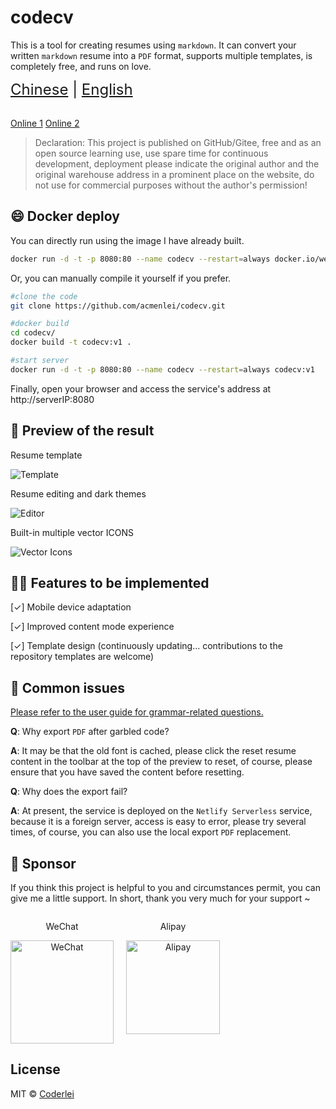 # codecv

This is a tool for creating resumes using `markdown`. It can convert your written `markdown` resume into a `PDF` format, supports multiple templates, is completely free, and runs on love.

<div style="font-size: 1.5rem;">
  <a href="./README.md">Chinese</a> |
  <a href="./README.en.md">English</a>
</div>
</br>

[Online 1](https://codecv.top) [Online 2](https://codeleilei.gitee.io/markdown2pdf)

> Declaration: This project is published on GitHub/Gitee, free and as an open source learning use, use spare time for continuous development, deployment please indicate the original author and the original warehouse address in a prominent place on the website, do not use for commercial purposes without the author's permission!

## 😄 Docker deploy

You can directly run using the image I have already built.

```sh
docker run -d -t -p 8080:80 --name codecv --restart=always docker.io/wenyang0/codecv:latest
```

Or, you can manually compile it yourself if you prefer.

```sh
#clone the code
git clone https://github.com/acmenlei/codecv.git

#docker build
cd codecv/
docker build -t codecv:v1 .

#start server
docker run -d -t -p 8080:80 --name codecv --restart=always codecv:v1
```

Finally, open your browser and access the service's address at http://serverIP:8080

## 🤩 Preview of the result

<p>Resume template</p>
<img style="max-width: 1000px" src="./docs/templates.webp" alt="Template" />
<p>Resume editing and dark themes</p>
<img style="max-width: 1000px" src="./docs/editor.webp" alt="Editor" />
<p>Built-in multiple vector ICONS</p>
<img style="max-width: 1000px" src="./docs/iconfont.webp" alt="Vector Icons" />

## ✊🏻 Features to be implemented

[✓] Mobile device adaptation

[✓] Improved content mode experience

[✓] Template design (continuously updating... contributions to the repository templates are welcome)

## 🤔 Common issues

[Please refer to the user guide for grammar-related questions.](https://codeleilei.gitee.io/markdown2pdf/#/syntax/helper)

**Q**: Why export `PDF` after garbled code?

**A**: It may be that the old font is cached, please click the reset resume content in the toolbar at the top of the preview to reset, of course, please ensure that you have saved the content before resetting.

**Q**: Why does the export fail?

**A**: At present, the service is deployed on the `Netlify Serverless` service, because it is a foreign server, access is easy to error, please try several times, of course, you can also use the local export `PDF` replacement.

## 🙏 Sponsor

If you think this project is helpful to you and circumstances permit, you can give me a little support. In short, thank you very much for your support ~

<div style="display: flex; gap: 20px;">
	<div style="text-align: center">
		<p>WeChat</p>
		<img style="width: 165px" src="./docs/wechat.jpg" alt="WeChat" />
	</div>
	<div style="text-align: center">
		<p>Alipay</p>
		<img style="width: 150px" src="./docs/alipay.jpg" alt="Alipay" />
	</div>
</div>

## License

MIT © [Coderlei](./license)
